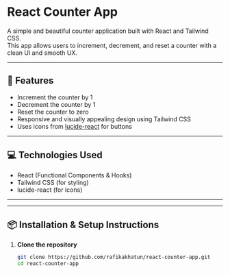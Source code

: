 # React Counter App

A simple and beautiful counter application built with React and Tailwind CSS.  
This app allows users to increment, decrement, and reset a counter with a clean UI and smooth UX.

---

## 🎯 Features

- Increment the counter by 1  
- Decrement the counter by 1  
- Reset the counter to zero  
- Responsive and visually appealing design using Tailwind CSS  
- Uses icons from [lucide-react](https://lucide.dev/) for buttons  

---

## 💻 Technologies Used

- React (Functional Components & Hooks)  
- Tailwind CSS (for styling)  
- lucide-react (for icons)  

---


---

## 📦 Installation & Setup Instructions

1. **Clone the repository**

   ```bash
   git clone https://github.com/rafikakhatun/react-counter-app.git
   cd react-counter-app
